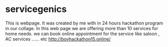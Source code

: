 # servicegenics
This is webpage. It was created by me with in 24 hours hackathon program in our collage. In this web page we are offering more than 10 services for home needs. we can book online appointment for the service like saloon , AC services ...... etc
http://bovhackathon15.online/
